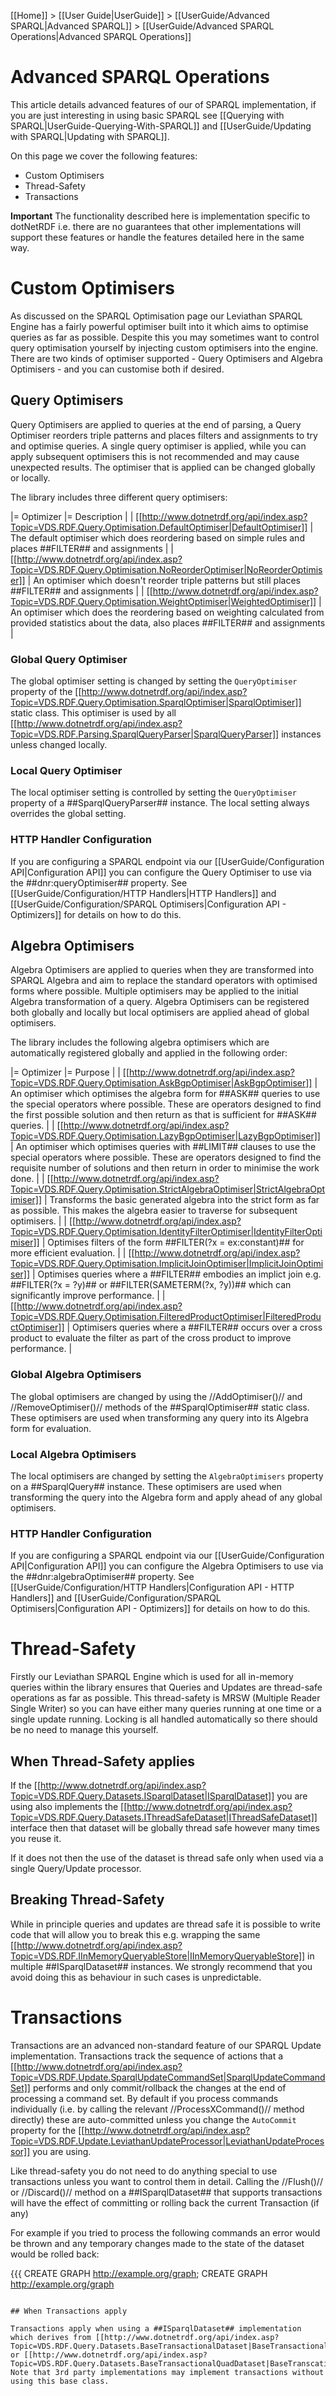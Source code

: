 [[Home]] > [[User Guide|UserGuide]] > [[UserGuide/Advanced SPARQL|Advanced SPARQL]] > [[UserGuide/Advanced SPARQL Operations|Advanced SPARQL Operations]]

# Advanced SPARQL Operations 

This article details advanced features of our of SPARQL implementation, if you are just interesting in using basic SPARQL see [[Querying with SPARQL|UserGuide-Querying-With-SPARQL]] and [[UserGuide/Updating with SPARQL|Updating with SPARQL]].

On this page we cover the following features:

* Custom Optimisers
* Thread-Safety
* Transactions

**Important** The functionality described here is implementation specific to dotNetRDF i.e. there are no guarantees that other implementations will support these features or handle the features detailed here in the same way.

# Custom Optimisers 

As discussed on the SPARQL Optimisation page our Leviathan SPARQL Engine has a fairly powerful optimiser built into it which aims to optimise queries as far as possible. Despite this you may sometimes want to control query optimisation yourself by injecting custom optimisers into the engine. There are two kinds of optimiser supported - Query Optimisers and Algebra Optimisers - and you can customise both if desired.

## Query Optimisers 

Query Optimisers are applied to queries at the end of parsing, a Query Optimiser reorders triple patterns and places filters and assignments to try and optimise queries. A single query optimiser is applied, while you can apply subsequent optimisers this is not recommended and may cause unexpected results. The optimiser that is applied can be changed globally or locally.

The library includes three different query optimisers:

|= Optimizer |= Description |
| [[http://www.dotnetrdf.org/api/index.asp?Topic=VDS.RDF.Query.Optimisation.DefaultOptimiser|DefaultOptimiser]] | The default optimiser which does reordering based on simple rules and places ##FILTER## and assignments |
| [[http://www.dotnetrdf.org/api/index.asp?Topic=VDS.RDF.Query.Optimisation.NoReorderOptimiser|NoReorderOptimiser]] | An optimiser which doesn't reorder triple patterns but still places ##FILTER## and assignments |
| [[http://www.dotnetrdf.org/api/index.asp?Topic=VDS.RDF.Query.Optimisation.WeightOptimiser|WeightedOptimiser]] | An optimiser which does the reordering based on weighting calculated from provided statistics about the data, also places ##FILTER## and assignments |

### Global Query Optimiser 

The global optimiser setting is changed by setting the `QueryOptimiser` property of the [[http://www.dotnetrdf.org/api/index.asp?Topic=VDS.RDF.Query.Optimisation.SparqlOptimiser|SparqlOptimiser]] static class. This optimiser is used by all [[http://www.dotnetrdf.org/api/index.asp?Topic=VDS.RDF.Parsing.SparqlQueryParser|SparqlQueryParser]] instances unless changed locally.

### Local Query Optimiser 

The local optimiser setting is controlled by setting the `QueryOptimiser` property of a ##SparqlQueryParser## instance. The local setting always overrides the global setting.

### HTTP Handler Configuration 

If you are configuring a SPARQL endpoint via our [[UserGuide/Configuration API|Configuration API]] you can configure the Query Optimiser to use via the ##dnr:queryOptimiser## property. See [[UserGuide/Configuration/HTTP Handlers|HTTP Handlers]] and [[UserGuide/Configuration/SPARQL Optimisers|Configuration API - Optimizers]] for details on how to do this.

## Algebra Optimisers 

Algebra Optimisers are applied to queries when they are transformed into SPARQL Algebra and aim to replace the standard operators with optimised forms where possible. Multiple optimisers may be applied to the initial Algebra transformation of a query. Algebra Optimisers can be registered both globally and locally but local optimisers are applied ahead of global optimisers.

The library includes the following algebra optimisers which are automatically registered globally and applied in the following order:

|= Optimizer |= Purpose |
| [[http://www.dotnetrdf.org/api/index.asp?Topic=VDS.RDF.Query.Optimisation.AskBgpOptimiser|AskBgpOptimiser]] | An optimiser which optimises the algebra form for ##ASK## queries to use the special operators where possible. These are operators designed to find the first possible solution and then return as that is sufficient for ##ASK## queries. |
| [[http://www.dotnetrdf.org/api/index.asp?Topic=VDS.RDF.Query.Optimisation.LazyBgpOptimiser|LazyBgpOptimiser]] | An optimiser which optimises queries with ##LIMIT## clauses to use the special operators where possible. These are operators designed to find the requisite number of solutions and then return in order to minimise the work done. |
| [[http://www.dotnetrdf.org/api/index.asp?Topic=VDS.RDF.Query.Optimisation.StrictAlgebraOptimiser|StrictAlgebraOptimiser]] | Transforms the basic generated algebra into the strict form as far as possible. This makes the algebra easier to traverse for subsequent optimisers. |
| [[http://www.dotnetrdf.org/api/index.asp?Topic=VDS.RDF.Query.Optimisation.IdentityFilterOptimiser|IdentityFilterOptimiser]] | Optimises filters of the form ##FILTER(?x = ex:constant)## for more efficient evaluation. |
| [[http://www.dotnetrdf.org/api/index.asp?Topic=VDS.RDF.Query.Optimisation.ImplicitJoinOptimiser|ImplicitJoinOptimiser]] | Optimises queries where a ##FILTER## embodies an implict join e.g. ##FILTER(?x = ?y)## or ##FILTER(SAMETERM(?x, ?y))## which can significantly improve performance. |
| [[http://www.dotnetrdf.org/api/index.asp?Topic=VDS.RDF.Query.Optimisation.FilteredProductOptimiser|FilteredProductOptimiser]] | Optimisers queries where a ##FILTER## occurs over a cross product to evaluate the filter as part of the cross product to improve performance. |

### Global Algebra Optimisers 

The global optimisers are changed by using the //AddOptimiser()// and //RemoveOptimiser()// methods of the ##SparqlOptimiser## static class. These optimisers are used when transforming any query into its Algebra form for evaluation.

### Local Algebra Optimisers 

The local optimisers are changed by setting the `AlgebraOptimisers` property on a ##SparqlQuery## instance. These optimisers are used when transforming the query into the Algebra form and apply ahead of any global optimisers.

### HTTP Handler Configuration 

If you are configuring a SPARQL endpoint via our [[UserGuide/Configuration API|Configuration API]] you can configure the Algebra Optimisers to use via the ##dnr:algebraOptimiser## property. See [[UserGuide/Configuration/HTTP Handlers|Configuration API - HTTP Handlers]] and [[UserGuide/Configuration/SPARQL Optimisers|Configuration API - Optimizers]] for details on how to do this.

# Thread-Safety 

Firstly our Leviathan SPARQL Engine which is used for all in-memory queries within the library ensures that Queries and Updates are thread-safe operations as far as possible. This thread-safety is MRSW (Multiple Reader Single Writer) so you can have either many queries running at one time or a single update running. Locking is all handled automatically so there should be no need to manage this yourself.

## When Thread-Safety applies 

If the [[http://www.dotnetrdf.org/api/index.asp?Topic=VDS.RDF.Query.Datasets.ISparqlDataset|ISparqlDataset]] you are using also implements the [[http://www.dotnetrdf.org/api/index.asp?Topic=VDS.RDF.Query.Datasets.IThreadSafeDataset|IThreadSafeDataset]] interface then that dataset will be globally thread safe however many times you reuse it.

If it does not then the use of the dataset is thread safe only when used via a single Query/Update processor.

## Breaking Thread-Safety 

While in principle queries and updates are thread safe it is possible to write code that will allow you to break this e.g. wrapping the same [[http://www.dotnetrdf.org/api/index.asp?Topic=VDS.RDF.IInMemoryQueryableStore|IInMemoryQueryableStore]] in multiple ##ISparqlDataset## instances. We strongly recommend that you avoid doing this as behaviour in such cases is unpredictable.

# Transactions 

Transactions are an advanced non-standard feature of our SPARQL Update implementation. Transactions track the sequence of actions that a [[http://www.dotnetrdf.org/api/index.asp?Topic=VDS.RDF.Update.SparqlUpdateCommandSet|SparqlUpdateCommandSet]] performs and only commit/rollback the changes at the end of processing a command set. By default if you process commands individually (i.e. by calling the relevant //ProcessXCommand()// method directly) these are auto-committed unless you change the `AutoCommit` property for the [[http://www.dotnetrdf.org/api/index.asp?Topic=VDS.RDF.Update.LeviathanUpdateProcessor|LeviathanUpdateProcessor]] you are using.

Like thread-safety you do not need to do anything special to use transactions unless you want to control them in detail. Calling the //Flush()// or //Discard()// method on a ##ISparqlDataset## that supports transactions will have the effect of committing or rolling back the current Transaction (if any)

For example if you tried to process the following commands an error would be thrown and any temporary changes made to the state of the dataset would be rolled back:

{{{
CREATE GRAPH <http://example.org/graph>;
CREATE GRAPH <http://example.org/graph>
```

## When Transactions apply 

Transactions apply when using a ##ISparqlDataset## implementation which derives from [[http://www.dotnetrdf.org/api/index.asp?Topic=VDS.RDF.Query.Datasets.BaseTransactionalDataset|BaseTransactionalDataset]] or [[http://www.dotnetrdf.org/api/index.asp?Topic=VDS.RDF.Query.Datasets.BaseTransactionalQuadDataset|BaseTranscationalQuadDataset]]. Note that 3rd party implementations may implement transactions without using this base class.